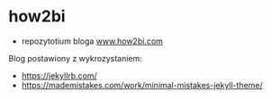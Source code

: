 # how2bi
- repozytotium bloga www.how2bi.com

Blog postawiony z wykrozystaniem:
- https://jekyllrb.com/
- https://mademistakes.com/work/minimal-mistakes-jekyll-theme/

